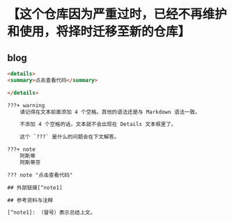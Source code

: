 # 【这个仓库因为严重过时，已经不再维护和使用，将择时迁移至新的仓库】

## blog

```html
<details>
<summary>点击查看代码</summary>

</details>

???+ warning
    请记得在文本前面添加 4 个空格。其他的语法还是与 Markdown 语法一致。

    不添加 4 个空格的话，文本就不会出现在 Details 文本框里了。

    这个 `???` 是什么的问题会在下文解答。

???+ note
    阿斯蒂
    阿斯蒂芬

??? note "点击查看代码"

## 外部链接[^note1]

## 参考资料与注释

[^note1]: （冒号）表示总结上文。
```

